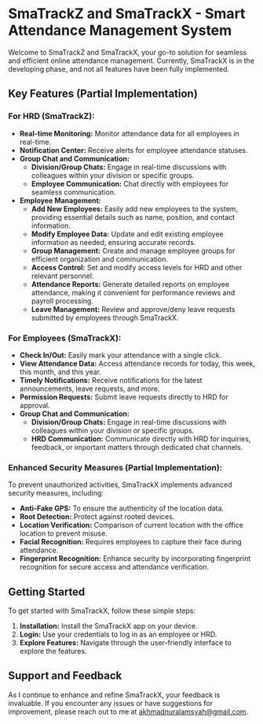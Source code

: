 # SmaTrackZ and SmaTrackX - Smart Attendance Management System

Welcome to SmaTrackZ and SmaTrackX, your go-to solution for seamless and efficient online attendance management.
Currently, SmaTrackX is in the developing phase, and not all features have been fully
implemented.

## Key Features (Partial Implementation)

### For HRD (SmaTrackZ):

- **Real-time Monitoring:** Monitor attendance data for all employees in real-time.
- **Notification Center:** Receive alerts for employee attendance statuses.
- **Group Chat and Communication:**
  - **Division/Group Chats:** Engage in real-time discussions with colleagues within your division or specific groups.
  - **Employee Communication:** Chat directly with employees for seamless communication.
- **Employee Management:**
  - **Add New Employees:** Easily add new employees to the system, providing essential details such as name, position, and contact information.
  - **Modify Employee Data:** Update and edit existing employee information as needed, ensuring accurate records.
  - **Group Management:** Create and manage employee groups for efficient organization and communication.
  - **Access Control:** Set and modify access levels for HRD and other relevant personnel.
  - **Attendance Reports:** Generate detailed reports on employee attendance, making it convenient for performance reviews and payroll processing.
  - **Leave Management:** Review and approve/deny leave requests submitted by employees through SmaTrackX.

    
### For Employees (SmaTrackX):

- **Check In/Out:** Easily mark your attendance with a single click.
- **View Attendance Data:** Access attendance records for today, this week, this month, and this year.
- **Timely Notifications:** Receive notifications for the latest announcements, leave requests, and more.
- **Permission Requests:** Submit leave requests directly to HRD for approval.
- **Group Chat and Communication:**
  - **Division/Group Chats:** Engage in real-time discussions with colleagues within your division or specific groups.
  - **HRD Communication:** Communicate directly with HRD for inquiries, feedback, or important matters through dedicated chat channels.


### Enhanced Security Measures (Partial Implementation):

To prevent unauthorized activities, SmaTrackX implements advanced security measures,
including:

- **Anti-Fake GPS:** To ensure the authenticity of the location data.
- **Root Detection:** Protect against rooted devices.
- **Location Verification:** Comparison of current location with the office location to
  prevent misuse.
- **Facial Recognition:** Requires employees to capture their face during
  attendance.
- **Fingerprint Recognition:** Enhance security by incorporating fingerprint recognition for secure access and attendance verification.


## Getting Started

To get started with SmaTrackX, follow these simple steps:

1. **Installation:** Install the SmaTrackX app on your device.
2. **Login:** Use your credentials to log in as an employee or HRD.
3. **Explore Features:** Navigate through the user-friendly interface to explore the features.

## Support and Feedback

As I continue to enhance and refine SmaTrackX, your feedback is invaluable. If you encounter any
issues or have suggestions for improvement, please reach out to me
at [akhmadnuralamsyah@gmail.com](mailto:akhmadnuralamsyah@gmail.com).

